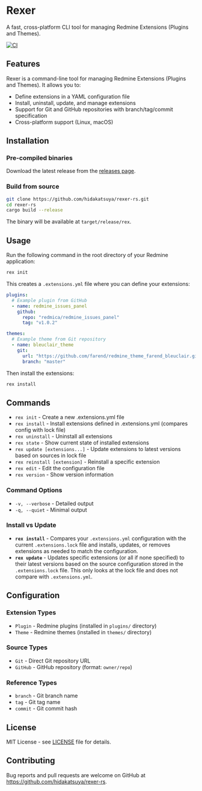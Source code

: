 # Rexer

A fast, cross-platform CLI tool for managing Redmine Extensions (Plugins and Themes).

[![CI](https://github.com/hidakatsuya/rexer-rs/actions/workflows/ci.yml/badge.svg)](https://github.com/hidakatsuya/rexer-rs/actions/workflows/ci.yml)

## Features

Rexer is a command-line tool for managing Redmine Extensions (Plugins and Themes). It allows you to:

- Define extensions in a YAML configuration file
- Install, uninstall, update, and manage extensions
- Support for Git and GitHub repositories with branch/tag/commit specification
- Cross-platform support (Linux, macOS)

## Installation

### Pre-compiled binaries

Download the latest release from the [releases page](https://github.com/hidakatsuya/rexer-rs/releases).

### Build from source

```bash
git clone https://github.com/hidakatsuya/rexer-rs.git
cd rexer-rs
cargo build --release
```

The binary will be available at `target/release/rex`.

## Usage

Run the following command in the root directory of your Redmine application:

```bash
rex init
```

This creates a `.extensions.yml` file where you can define your extensions:

```yaml
plugins:
  # Example plugin from GitHub
  - name: redmine_issues_panel
    github:
      repo: "redmica/redmine_issues_panel"
      tag: "v1.0.2"

themes:
  # Example theme from Git repository  
  - name: bleuclair_theme
    git:
      url: "https://github.com/farend/redmine_theme_farend_bleuclair.git"
      branch: "master"
```

Then install the extensions:

```bash
rex install
```

## Commands

- `rex init` - Create a new .extensions.yml file
- `rex install` - Install extensions defined in .extensions.yml (compares config with lock file)
- `rex uninstall` - Uninstall all extensions
- `rex state` - Show current state of installed extensions
- `rex update [extensions...]` - Update extensions to latest versions based on sources in lock file
- `rex reinstall [extension]` - Reinstall a specific extension
- `rex edit` - Edit the configuration file
- `rex version` - Show version information

### Command Options

- `-v, --verbose` - Detailed output
- `-q, --quiet` - Minimal output

### Install vs Update

- **`rex install`** - Compares your `.extensions.yml` configuration with the current `.extensions.lock` file and installs, updates, or removes extensions as needed to match the configuration.
- **`rex update`** - Updates specific extensions (or all if none specified) to their latest versions based on the source configuration stored in the `.extensions.lock` file. This only looks at the lock file and does not compare with `.extensions.yml`.

## Configuration

### Extension Types

- `Plugin` - Redmine plugins (installed in `plugins/` directory)
- `Theme` - Redmine themes (installed in `themes/` directory)

### Source Types

- `Git` - Direct Git repository URL
- `GitHub` - GitHub repository (format: `owner/repo`)

### Reference Types

- `branch` - Git branch name
- `tag` - Git tag name  
- `commit` - Git commit hash

## License

MIT License - see [LICENSE](LICENSE) file for details.

## Contributing

Bug reports and pull requests are welcome on GitHub at https://github.com/hidakatsuya/rexer-rs.
